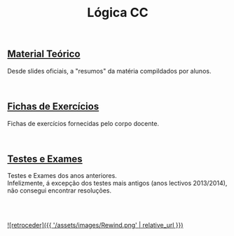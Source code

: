 <br>

<h1 align="center">Lógica CC</h1>

<br>

## [Material Teórico](slides/README.md)
Desde slides oficiais, a "resumos" da matéria compildados por alunos.

<br>

## [Fichas de Exercícios](fichas/README.md)
Fichas de exercícios fornecidas pelo corpo docente.

<br>

## [Testes e Exames](testes/README.md)
Testes e Exames dos anos anteriores.
<br>Infelizmente, á excepção dos testes mais antigos (anos lectivos 2013/2014), não consegui encontrar resoluções.

<br><br>

[![retroceder]({{ '/assets/images/Rewind.png' | relative_url }})](https://david81820.github.io/Recursos-LCC#ucs)
